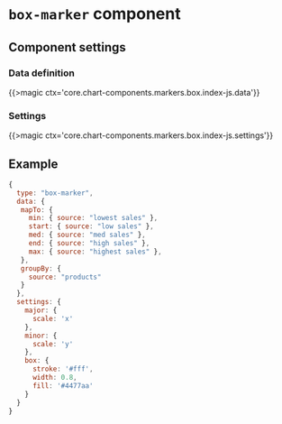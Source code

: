 # `box-marker` component

## Component settings

### Data definition

{{>magic ctx='core.chart-components.markers.box.index-js.data'}}


### Settings

{{>magic ctx='core.chart-components.markers.box.index-js.settings'}}

## Example

```js
{
  type: "box-marker",
  data: {
   mapTo: {
     min: { source: "lowest sales" },
     start: { source: "low sales" },
     med: { source: "med sales" },
     end: { source: "high sales" },
     max: { source: "highest sales" },
   },
   groupBy: {
     source: "products"
   }
  },
  settings: {
    major: {
      scale: 'x'
    },
    minor: {
      scale: 'y'
    },
    box: {
      stroke: '#fff',
      width: 0.8,
      fill: '#4477aa'
    }
  }
}
```
